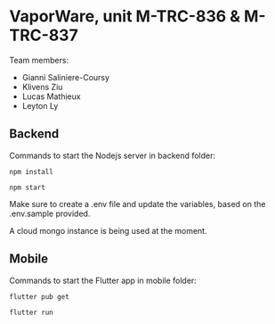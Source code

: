 # VaporWare, unit M-TRC-836 & M-TRC-837

Team members:

- Gianni Saliniere-Coursy
- Klivens Ziu
- Lucas Mathieux
- Leyton Ly

## Backend

Commands to start the Nodejs server in backend folder:

`npm install`

`npm start`

Make sure to create a .env file and update the variables, based on the .env.sample provided.

A cloud mongo instance is being used at the moment.

## Mobile

Commands to start the Flutter app in mobile folder:

`flutter pub get`

`flutter run`

